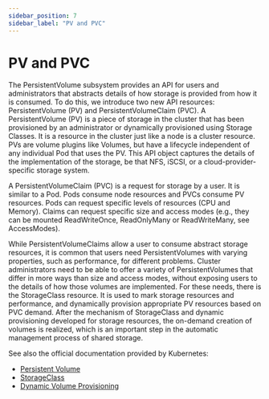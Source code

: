 ```yaml
---
sidebar_position: 7
sidebar_label: "PV and PVC"
---
```


# PV and PVC

The PersistentVolume subsystem provides an API for users and administrators that abstracts details of how storage is provided from how it is consumed. To do this, we introduce two new API resources: PersistentVolume (PV) and PersistentVolumeClaim (PVC). A PersistentVolume (PV) is a piece of storage in the cluster that has been provisioned by an administrator or dynamically provisioned using Storage Classes. It is a resource in the cluster just like a node is a cluster resource. PVs are volume plugins like Volumes, but have a lifecycle independent of any individual Pod that uses the PV. This API object captures the details of the implementation of the storage, be that NFS, iSCSI, or a cloud-provider-specific storage system.

A PersistentVolumeClaim (PVC) is a request for storage by a user. It is similar to a Pod. Pods consume node resources and PVCs consume PV resources. Pods can request specific levels of resources (CPU and Memory). Claims can request specific size and access modes (e.g., they can be mounted ReadWriteOnce, ReadOnlyMany or ReadWriteMany, see AccessModes).

While PersistentVolumeClaims allow a user to consume abstract storage resources, it is common that users need PersistentVolumes with varying properties, such as performance, for different problems. Cluster administrators need to be able to offer a variety of PersistentVolumes that differ in more ways than size and access modes, without exposing users to the details of how those volumes are implemented. For these needs, there is the StorageClass resource. It is used to mark storage resources and performance, and dynamically provision appropriate PV resources based on PVC demand. After the mechanism of StorageClass and dynamic provisioning developed for storage resources, the on-demand creation of volumes is realized, which is an important step in the automatic management process of shared storage.

See also the official documentation provided by Kubernetes:

- [Persistent Volume](https://kubernetes.io/zh/docs/concepts/storage/persistent-volumes/)
- [StorageClass](https://kubernetes.io/zh/docs/concepts/storage/storage-classes/)
- [Dynamic Volume Provisioning](https://kubernetes.io/zh/docs/concepts/storage/dynamic-provisioning/)